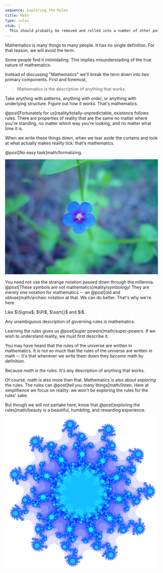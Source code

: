 ```yaml
---
sequence: Exploring the Rules
title: Math
type: rules
stub: |
  This should probably be removed and rolled into a number of other posts.
---
```


Mathematics is <span class="info" markdown="inline">many things</span> to many people. It has no single definition. For that reason, we will avoid the term.

<aside class="info" markdown="block">
Some people find it intimidating. This implies misunderstading of the true nature of mathematics.
</aside>

Instead of discussing "Mathematics" we'll break the term down into two primary components. First and foremost,

> Mathematics is the description of anything that works.

Take anything with patterns, anything with order, or anything with underlying structure. Figure out how it works. That's mathematics.

@post[Fortunately for us]reality/totally-unpredictable, existence follows rules. There are properties of reality that are the same no matter where you're standing, no matter which way you're looking, and no matter what time it is.

When we <span class="info" markdown="inline">write these things down</span>, when we tear aside the curtains and look at what actually makes reality tick: that's mathematics.

<aside class="info" markdown="block">
@post[No easy task]math/formalizing.
</aside>

![Blue Flower](/images/blue-flower.jpg)

You need not use the <span class="info" markdown="inline">strange notation</span> passed down through the millennia. @post[These symbols are not mathematics]reality/symbology! They are merely one notation for mathematics -- an @post[old and obtuse]math/archaic notation at that. We can do better. That's why we're here.

<aside class="info" markdown="block">
Like $\Sigma$, $\Pi$, $\sqrt{}$ and $i$.
</aside>

*Any* unambiguous description of governing rules is mathematics.

Learning the rules gives us @post[super powers]math/super-powers. If we wish to understand reality, we must first describe it.

You may have heard that the rules of the universe are written in mathematics. It is not so much that the rules of the universe are written in math -- it's that whenever we write them down they *become* math by definition.

Because *math is the rules*. It's any description of anything that works.

Of course, math is also more than that. Mathematics is also about *exploring* the rules. The rules can @post[tell you many things]math/listen. Here at simplifience we focus on reality: we won't be exploring the rules for the rules' sake.

But though we will not partake here, know that @post[exploring the rules]math/beauty is a beautiful, humbling, and rewarding experience.

![Fractal](/images/julia.png)
